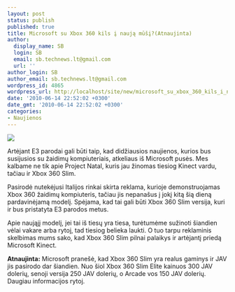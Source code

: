 ```yaml
---
layout: post
status: publish
published: true
title: Microsoft su Xbox 360 kils į naują mūšį?(Atnaujinta)
author:
  display_name: SB
  login: SB
  email: sb.technews.lt@gmail.com
  url: ''
author_login: SB
author_email: sb.technews.lt@gmail.com
wordpress_id: 4865
wordpress_url: http://localhost/site/new/microsoft_su_xbox_360_kils_i_nauja_musi/
date: '2010-06-14 22:52:02 +0300'
date_gmt: '2010-06-14 22:52:02 +0300'
categories:
- Naujienos
---
```

<div class="imgright"><img src="http://www.part.lt/img/b86a8b3843e84f6ddd3b6b6bcb5c3172278.jpg"  /></div>
<p>Artėjant E3 parodai gali būti taip, kad didžiausios naujienos, kurios bus susijusios su žaidimų kompiuteriais, atkeliaus iš Microsoft pusės. Mes kalbame ne tik apie Project Natal, kuris jau žinomas tiesiog Kinect vardu, tačiau ir Xbox 360 Slim.</p>
<p>Pasirodė nutekėjusi Italijos rinkai skirta reklama, kurioje demonstruojamas Xbox 360 žaidimų kompiuteris, tačiau jis nepanašus į jokį kitą šią dieną pardavinėjamą modelį. Spėjama, kad tai gali būti Xbox 360 Slim versija, kuri ir bus pristatyta E3 parodos metus.</p>
<p>Apie naująjį modelį, jei tai iš tiesų yra tiesa, turėtumėme sužinoti šiandien vėlai vakare arba rytoj, tad tiesiog belieka laukti. O tuo tarpu reklaminis skelbimas mums sako, kad Xbox 360 Slim pilnai palaikys ir artėjantį priedą Microsoft Kinect.</p>
<p><b>Atnaujinta:</b> Microsoft pranešė, kad Xbox 360 Slim yra realus gaminys ir JAV jis pasirodo dar šiandien. Nuo šiol Xbox 360 Slim Elite kainuos 300 JAV dolerių, senoji versija 250 JAV dolerių, o Arcade vos 150 JAV dolerių. Daugiau informacijos rytoj.</p>

